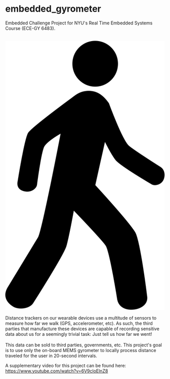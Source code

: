 # embedded_gyrometer
Embedded Challenge Project for NYU's Real Time Embedded Systems Course (ECE-GY 6483). </br> </br>

![Alt text](icon.svg?raw=true "Title")

Distance trackers on our wearable devices use a multitude of sensors to measure how far we walk (GPS, accelerometer, etc). As such, the third parties that manufacture these devices are capable of recording sensitive data about us for a seemingly trivial task: Just tell us how far we went! </br> </br>
This data can be sold to third parties, governments, etc. This project's goal is to use only the on-board MEMS gyrometer to locally process distance traveled for the user in 20-second intervals.

A supplementary video for this project can be found here: https://www.youtube.com/watch?v=6V9cloElnZ8
